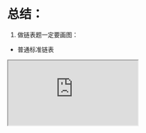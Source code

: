 # 总结：

1. 做链表题一定要画图：

- 普通标准链表

<iframe src="https://o0rjrextel0.feishu.cn/space/api/box/stream/download/asynccode/?code=Y2E2YTVhMDdlNGVlOTMwMmE0YmM2MDcwODY0NGJjODFfVkpiRnNuVFl4Q1NUeExFSmZQYzBBVjVJZEs5cmEwR3ZfVG9rZW46V1ZzWWJSamp3b1hmTjR4TGdYY2NjZFgxbkxnXzE3Mzk2MzIzMzk6MTczOTYzNTkzOV9WNA"/>

- 虚拟头节点

<iframe src="https://o0rjrextel0.feishu.cn/space/api/box/stream/download/asynccode/?code=NDYwMjc0ZGJmNTVhYWUzYzEwNzhjNmNmY2M5ZGRkZTRfa01YRmplT29GRjJrTmVnUHVJNFpHSkxkdzdJaG8wWlZfVG9rZW46UHRhWGJ5eG5Qb2FoWFh4Um5oZmM2dU5SbkhlXzE3Mzk2MzIzMzk6MTczOTYzNTkzOV9WNA"/>



- 边界条件确实是难点：

- while的终止条件要保证：最后一次操作直到结束都不会None.next/val 

  1. `While cur.next and cur.next.next:`

- while内部：

  1. 放置tmp保留节点
  2. 交换
  3. 移动current


<br/>

- 链表非常简单的debug方式：

```python
print(f"dummy_head.next is {dummy_head.next}")
```



3. 双指针比我想得用的还要多，快慢指针找环，很有意思。

# 2.14 周五

## 链表基础

- head一直都是空的

  - 删除头节点的时候用 `pre_dummy_head = ListNode(next = head)` 
  - 遍历时候用 `current = dummy_head.next`


<iframe src="https://o0rjrextel0.feishu.cn/space/api/box/stream/download/asynccode/?code=YjUzZmNkNTlmM2NlYzY5YzJkOTA1Y2Q2NzUwNmQyOWFfUmt2dFJXbjNLYjhyNXU5c1JDejd1cGxjWTlycHp4enZfVG9rZW46UmttVmJVcnhZb1pidnV4Q2dpRmNqTlhpbnJoXzE3Mzk2MzIzMzk6MTczOTYzNTkzOV9WNA"/>



### 链表操作

- 定义：

```python
#单向，包含值和指针
class ListNode:
    def __init__(self.val,next = None):
        self.val = val
        self.next = next
```

- 添加

```python
A -> B -> C
#前面和当前的 ListNode改next
A -> D -> B -> C
```

- 删除

  - 前一个节点直接指向他后面的跳过他
  - 删除头节点，将头节点往后移动一位




python有内存回收机制，不用手动释放

### 性能分析：

- 链表更适合插入，长度不定
- 数组更适合查询，长度固定

<iframe src="https://o0rjrextel0.feishu.cn/space/api/box/stream/download/asynccode/?code=NThkNzRhYzYzNjIyMzAyOWFlNTUxYjQ2NGVhMTk3Y2ZfQlVJWUtzTVhhQ3JlUWtzMkhQNkppaFhQdkFmbmd4RkJfVG9rZW46S2EzamJhQlpzb1dSRDh4N3c0R2NMNTZ6bnZnXzE3Mzk2MzIzMzk6MTczOTYzNTkzOV9WNA"/>



## 203  移除链表元素

```python
# Definition for singly-linked list.
# class ListNode:
#     def __init__(self, val=0, next=None):
#         self.val = val
#         self.next = next
class Solution:
    def removeElements(self, head: Optional[ListNode], val: int) -> Optional[ListNode]:
        """需要把head初始化出来才不会Nonetype，直接print(head.val)时候会报错
        初始化新节点时候,只需要提供next即可,val默认是0.   dummy在头之前用来删除头节点
        """        
        dummy = ListNode(next = head) 
        # print(f"dummy is {dummy}")
        current = dummy  #遍历用
        while current.next:
            if current.next.val == val:
                current.next = current.next.next #删除
            else:
                current = current.next #移动
        return dummy.next

```



## 707 手动链表



- get时候 `for i in range(index)`
- AddTail时候 `while current.next !=None:`
- AddAtIndex和Delete时候 `for i in range(index -1 ):`

```python
class ListNode:
    """节点"""
    def __init__(self,val = 0,next = None):
            """初始化"""
            self.val = val
            self.next = next

class MyLinkedList:
    def __init__(self):
        """初始化整根链和头"""
        self.dummy_head = ListNode() #
        self.size = 0 #维护尺寸，防止越界

    def get(self, index: int) -> int:
        """根据下标获得值
        myLinkedList.addAtIndex(1, 2);    // 链表变为 1->2->3
        myLinkedList.get(1);              // 返回 2 (移动一次current就到了)
        """
        if index < 0 or index >=self.size:
            return -1
        current = self.dummy_head.next #从节点开始访问
        for i in range(index):
            current = current.next
            print(f"get,i is {i},current.val is {current.val}")
        return current.val

    def addAtHead(self, val: int) -> None:
        """头插入"""
        self.dummy_head.next = ListNode(val,next = self.dummy_head.next) #赋值语句先执行后面的命令
        self.size += 1

    def addAtTail(self, val: int) -> None:
        """尾插入"""
        current = self.dummy_head.next
        while current.next != None:
            current = current.next
        current.next = ListNode(val = val)
        self.size += 1 

    def addAtIndex(self, index: int, val: int) -> None:
        """index插入"""
        current =self.dummy_head.next
        for i in range(index-1):
            current = current.next
        current.next = ListNode(val = val,next = current.next)
        self.size += 1 

    def deleteAtIndex(self, index: int) -> None:
        """"删除"""
        current =self.dummy_head.next
        for i in range(index-1):
            current = current.next
        current.next =  current.next.next
        self.size -= 1 

# Your MyLinkedList object will be instantiated and called as such:
# obj = MyLinkedList()
# param_1 = obj.get(index)
# obj.addAtHead(val)
# obj.addAtTail(val)
# obj.addAtIndex(index,val)
# obj.deleteAtIndex(index)
```



## 206 反转链表

源码：

```python
     pre     cur  pre
null(head) -> 1 -> 2 -> 3 -> 4 -> 5 -> null -> null
                            pre  cur    tmp
                                 pre    cur    tmp    
```

解法：

```python
# Definition for singly-linked list.
# class ListNode:
#     def __init__(self, val=0, next=None):
#         self.val = val
#         self.next = next
class Solution:
    def reverseList(self, head: Optional[ListNode]) -> Optional[ListNode]:
        cur = head #这个是实际的头节点，不是虚拟头节点
        print(f"cur.val is {cur.val},cur.next is {cur.next}")
        pre = None
        while cur: #最后一次满足条件是 cur指向 5,执行完cur 在None(直接是空,无关链表了)，而pre指向5
            tmp = cur.next 
            #反转pre->cur为 pre<-cur
            print(f"cur.val is {cur.val}")
            cur.next = pre 
            #指针指到位
            pre = cur
            cur = tmp
        return pre
        

```





# 2.15 周六

## 24 两两交换链表节点



- 普通：

```python
class Solution:
    def swapPairs(self, head: Optional[ListNode]) -> Optional[ListNode]:
        dummy_head = ListNode(next = head)
        cur = dummy_head
        while cur.next and cur.next.next: #条件
            print(f"cur.val is {cur.val}") #证明是跳着走的
            #init tmp
            tmp = cur.next
            tmp1 = cur.next.next.next
            print(f"Before,dummy_head.next is {dummy_head.next}")
            #swap
            cur.next = cur.next.next
            cur.next.next = tmp
            tmp.next = tmp1
            #go
            cur = tmp
            print(f"After,dummy_head.next is {dummy_head.next}")
        return dummy_head.next

```



- 递归版本：

```python
#回来再写
```



## 19 删除链表中倒数第N个节点：

<iframe src="https://o0rjrextel0.feishu.cn/space/api/box/stream/download/asynccode/?code=YTFlMTcwODUxMmFlNzY2ZWYyMWQ3MTE0MGJkMTBiMDdfdFlaTU9PeVN0ZHpuQmtWbnViOVNpQWczRGtCWDRDOFpfVG9rZW46T1l4SmJKNkJVb0h6RnF4cWVJUWNVZHJlbkloXzE3Mzk2MzIzMzk6MTczOTYzNTkzOV9WNA"/>

```python
# Definition for singly-linked list.
# class ListNode:
#     def __init__(self, val=0, next=None):
#         self.val = val
#         self.next = next
class Solution:
    def removeNthFromEnd(self, head: Optional[ListNode], n: int) -> Optional[ListNode]:
        """难点是 怎么把指针放到 要删除的那个位置"""
        dummy_head = ListNode(next = head)
        slow,fast = dummy_head,dummy_head
        #预走fast
        for i in range(n+1):
            fast = fast.next
        #一起走
        while fast:
            fast = fast.next
            slow = slow.next
            print(f"slow.val is {slow.val}")
        slow.next = slow.next.next
        return dummy_head.next #注意这里返回的是dummy_head.next而不是head(因为dummy_head)

```





## 面试题 02.07 链表相交

通过长度来决定从哪里开始，同时遍历后面可能是交点的节点 O(n)

```python
# Definition for singly-linked list.
# class ListNode:
#     def __init__(self, x):
#         self.val = x
#         self.next = None

class Solution:
    def getIntersectionNode(self, headA: ListNode, headB: ListNode) -> ListNode:
        """末端对齐，检测交点指针从哪里开始"""
        lenA,lenB = 0,0
        #统计长度
        curA,curB = headA,headB
        while curA:
            lenA +=1 
            curA = curA.next
        while curB:
            lenB +=1 
            curB = curB.next
        print(f"lenA is {lenA},lenB is {lenB}")
        
        # 调整长链的开始指针
        curA,curB = headA,headB
        if lenA > lenB:
            for i in range(lenA-lenB):
                curA = curA.next
        else:
            for i in range(lenB-lenA):
                curB = curB.next
        while curA:
            print(f"curA is {curA},curA.val is {curA.val}") #可以看到真正的相等除了val相等，后面的ListNode也需要全部相等的
            print(f"curB is {curB},curB.val is {curB.val}")
            if curA == curB:
                print("上面==")
                return curA
            else:
                print("上面!=")
                curA = curA.next
                curB = curB.next
        return None
```



## 142 环形链表2 

```python
class Solution:
    def detectCycle(self, head: Optional[ListNode]) -> Optional[ListNode]:
        """
        快慢指针来找到环,快指针走两步慢指针走一步
        >> 链表长度为 a + b,a是单线长度,b是环的周长,
        >> f和s代表快慢指针走的路程,能够相遇则f = s + nb，因为前面的a都是一起走的，后面一定是多出了整圈
        l = a + b 
        f = 2s 
        f = s + nb 
        >> 相减得到s表达式
        f = 2nb
        s = nb
        >> k表示从头然后经过任意圈到入口的指针，找到k就行了，s再走a步就会成为k,也就是入口
        k = a + nb 
        s = nb 
        >> 只要让slow再走a步就可以了，构建指针和slow一起走
        slow + a == head + a  
        """
        f,s = head,head
        while True: #直到
            if f == None or f.next == None:
                return None
            f = f.next.next
            s = s.next
            if f == s:
                break
        
        k = head
        while k!=s:
            k = k.next
            s = s.next
        return s
```

<iframe src="https://o0rjrextel0.feishu.cn/space/api/box/stream/download/asynccode/?code=Nzc1YjBlY2NmZDRjMzcwYmVmMzFlM2E1ZGYyMzljNTVfMVVhR2FtYUpMZXByaFFDSlRYdktjV3FuNmlPRDdLQW5fVG9rZW46R2s5TGI4TFJrb2VkMmp4ZHZXbWNzZlFsbjdlXzE3Mzk2MzIzMzk6MTczOTYzNTkzOV9WNA"/>

## 题目的简单总结
1. 两两交换：init_tmp > swap >go
2. 删除倒数N点: 后对齐
3. 链表相交: 后对齐与指针相等
4. 环形链表：k = n + ab 且 s = nb